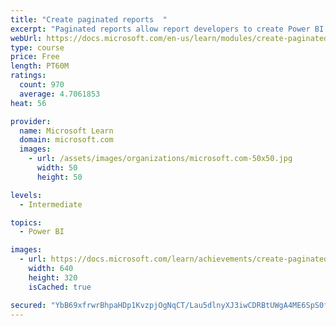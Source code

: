 ```yaml
---
title: "Create paginated reports  "
excerpt: "Paginated reports allow report developers to create Power BI artifacts that have tightly controlled rendering requirements. Paginated reports are ideal for creating sales invoices, receipts, purchase orders, and tabular data. This module will teach you how to create reports, add parameters, and work with tables and charts in paginated reports."
webUrl: https://docs.microsoft.com/en-us/learn/modules/create-paginated-reports-power-bi/
type: course
price: Free
length: PT60M
ratings:
  count: 970
  average: 4.7061853
heat: 56

provider:
  name: Microsoft Learn
  domain: microsoft.com
  images:
    - url: /assets/images/organizations/microsoft.com-50x50.jpg
      width: 50
      height: 50

levels:
  - Intermediate

topics:
  - Power BI

images:
  - url: https://docs.microsoft.com/learn/achievements/create-paginated-reports-power-bi-social.png
    width: 640
    height: 320
    isCached: true

secured: "YbB69xfrwrBhpaHDp1KvzpjOgNqCT/Lau5dlnyXJ3iwCDRBtUWgA4ME6SpS0fvX8bVD5ciV/UIY72s7j7elwFgBecV5lB2L068Y71JaUiBWqmks8wrcGa6q/B8FOuPH8jNXzr3GIHiwDOcNCmNauro6EHRgA5Z4eVbUSxMw1YlxFH/Kf6eZivUhWd3PKnVoukZXKJd+gq1CsZrg0RYJW4n+RsAW84CjI0YCg183S52C8nOXk4jFvbBZc3YTU4Qvo6O/ws+9NKDhM5WDCLIuNZZG6i9Gd71K7fRgfjjuhL+8yZBa1N0j/dpPapWq4I4/3qx2DXz2XKBBqJwfme2zZrW29pO0r2/dR3bWimwgXuQw2FriIB352H9kYDvrY5ojwPNKAU11/hALTo6uTJKL/0Jm2ijW7lIh8z+z2s6nKjZk=;/WMIAej2PUcLS6PlBbKFsw=="
---
```


